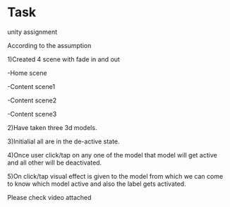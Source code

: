 # Task
 unity assignment


According to the assumption


1)Created 4 scene with fade in and out
 
-Home scene
 
-Content scene1
 
-Content scene2
 
-Content scene3


2)Have taken three 3d models.

3)Initialial all are in the de-active state.

4)Once user click/tap on any one of the model that model will get active and all other will be deactivated.

5)On click/tap visual effect is given to the model from which we can come to know which model active and also the label gets activated.

Please check video attached

